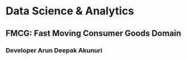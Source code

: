 # Data Science & Analytics 
## FMCG: Fast Moving Consumer Goods Domain
### Developer Arun Deepak Akunuri 
